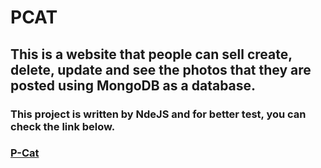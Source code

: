 # PCAT
## This is a website that people can sell create, delete, update and see the photos that they are posted using MongoDB as a database. 

### This project is written by NdeJS and for better test, you can check the link below.

### [P-Cat](https://brkn-pcat-app.onrender.com/)
